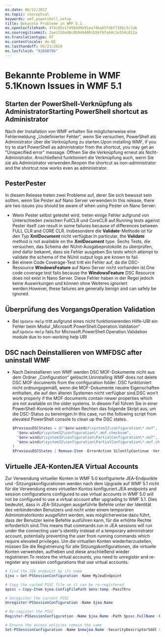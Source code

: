 ```yaml
---
ms.date: 06/12/2017
ms.topic: conceptual
keywords: wmf,powershell,setup
title: Bekannte Probleme in WMF 5.1
ms.openlocfilehash: 4f4c85e1f4984d9e91ea74ba65fdbf7188c5c7ab
ms.sourcegitcommit: 2aec310ad0c0b048400cb56f6fa64c1e554c812a
ms.translationtype: HT
ms.contentlocale: de-DE
ms.lasthandoff: 05/23/2020
ms.locfileid: "83808706"
---
```

# <a name="known-issues-in-wmf-51"></a><span data-ttu-id="039b9-103">Bekannte Probleme in WMF 5.1</span><span class="sxs-lookup"><span data-stu-id="039b9-103">Known Issues in WMF 5.1</span></span>

## <a name="starting-powershell-shortcut-as-administrator"></a><span data-ttu-id="039b9-104">Starten der PowerShell-Verknüpfung als Administrator</span><span class="sxs-lookup"><span data-stu-id="039b9-104">Starting PowerShell shortcut as Administrator</span></span>

<span data-ttu-id="039b9-105">Nach der Installation von WMF erhalten Sie möglicherweise eine Fehlermeldung „Undefinierter Fehler“, wenn Sie versuchen, PowerShell als Administrator über die Verknüpfung zu starten.</span><span class="sxs-lookup"><span data-stu-id="039b9-105">Upon installing WMF, if you try to start PowerShell as administrator from the shortcut, you may get an "Unspecified error" message.</span></span> <span data-ttu-id="039b9-106">Öffnen Sie die Verknüpfung erneut als Nicht-Administrator. Anschließend funktioniert die Verknüpfung auch, wenn Sie sie als Administrator verwenden.</span><span class="sxs-lookup"><span data-stu-id="039b9-106">Reopen the shortcut as non-administrator and the shortcut now works even as administrator.</span></span>

## <a name="pester"></a><span data-ttu-id="039b9-107">Pester</span><span class="sxs-lookup"><span data-stu-id="039b9-107">Pester</span></span>

<span data-ttu-id="039b9-108">In diesem Release treten zwei Probleme auf, derer Sie sich bewusst sein sollten, wenn Sie Pester auf Nano Server verwenden:</span><span class="sxs-lookup"><span data-stu-id="039b9-108">In this release, there are two issues you should be aware of when using Pester on Nano Server:</span></span>

- <span data-ttu-id="039b9-109">Wenn Pester selbst getestet wird, treten einige Fehler aufgrund von Unterschieden zwischen FullCLR und CoreCLR auf.</span><span class="sxs-lookup"><span data-stu-id="039b9-109">Running tests against Pester itself can result in some failures because of differences between FULL CLR and CORE CLR.</span></span> <span data-ttu-id="039b9-110">Insbesondere die **Validate**-Methode ist für den Typ **XmlDocument** nicht verfügbar.</span><span class="sxs-lookup"><span data-stu-id="039b9-110">In particular, the **Validate** method is not available on the **XmlDocument** type.</span></span> <span data-ttu-id="039b9-111">Sechs Tests, die versuchen, das Schema der NUnit-Ausgabeprotokolle zu überprüfen, sind dafür bekannt, dass sie Fehler ausgeben.</span><span class="sxs-lookup"><span data-stu-id="039b9-111">Six tests which attempt to validate the schema of the NUnit output logs are known to fail.</span></span>
- <span data-ttu-id="039b9-112">Bei einem Code Coverage-Test tritt ein Fehler auf, da die DSC-Ressource **WindowsFeature** auf Nano Server nicht vorhanden ist.</span><span class="sxs-lookup"><span data-stu-id="039b9-112">One code coverage test fails because the **WindowsFeature** DSC Resource does not exist in Nano Server.</span></span> <span data-ttu-id="039b9-113">Diese Fehler haben in der Regel jedoch keine Auswirkungen und können ohne Weiteres ignoriert werden.</span><span class="sxs-lookup"><span data-stu-id="039b9-113">However, these failures are generally benign and can safely be ignored.</span></span>

## <a name="operation-validation"></a><span data-ttu-id="039b9-114">Überprüfung des Vorgangs</span><span class="sxs-lookup"><span data-stu-id="039b9-114">Operation Validation</span></span>

- <span data-ttu-id="039b9-115">Bei `Update-Help` tritt aufgrund eines nicht funktionierenden Hilfe-URI ein Fehler beim Modul „Microsoft.PowerShell.Operation.Validation“ auf.</span><span class="sxs-lookup"><span data-stu-id="039b9-115">`Update-Help` fails for Microsoft.PowerShell.Operation.Validation module due to non-working help URI</span></span>

## <a name="dsc-after-uninstall-wmf"></a><span data-ttu-id="039b9-116">DSC nach Deinstallieren von WMF</span><span class="sxs-lookup"><span data-stu-id="039b9-116">DSC after uninstall WMF</span></span>

- <span data-ttu-id="039b9-117">Nach Deinstallieren von WMF werden DSC MOF-Dokumente nicht aus dem Ordner „Configuration“ gelöscht.</span><span class="sxs-lookup"><span data-stu-id="039b9-117">Uninstalling WMF does not delete DSC MOF documents from the configuration folder.</span></span> <span data-ttu-id="039b9-118">DSC funktioniert nicht ordnungsgemäß, wenn die MOF-Dokumente neuere Eigenschaften enthalten, die auf den älteren Systemen nicht verfügbar sind.</span><span class="sxs-lookup"><span data-stu-id="039b9-118">DSC won't work properly if the MOF documents contain newer properties which are not available on the older systems.</span></span> <span data-ttu-id="039b9-119">In diesem Fall führen Sie in einer PowerShell-Konsole mit erhöhten Rechten das folgende Skript aus, um die DSC-Status zu bereinigen.</span><span class="sxs-lookup"><span data-stu-id="039b9-119">In this case, run the following script from elevated PowerShell console to clean up the DSC states.</span></span>

  ```powershell
  $PreviousDSCStates = @("$env:windir\system32\configuration\*.mof",
    "$env:windir\system32\configuration\*.mof.checksum",
    "$env:windir\system32\configuration\PartialConfiguration\*.mof",
    "$env:windir\system32\configuration\PartialConfiguration\*.mof.checksum"
  )
  $PreviousDSCStates | Remove-Item -ErrorAction SilentlyContinue -Verbose
  ```

## <a name="jea-virtual-accounts"></a><span data-ttu-id="039b9-120">Virtuelle JEA-Konten</span><span class="sxs-lookup"><span data-stu-id="039b9-120">JEA Virtual Accounts</span></span>

<span data-ttu-id="039b9-121">Zur Verwendung virtueller Konten in WMF 5.0 konfigurierte JEA-Endpunkte und -Sitzungskonfigurationen werden nach dem Upgrade auf WMF 5.1 nicht für die Verwendung eines virtuellen Kontos konfiguriert.</span><span class="sxs-lookup"><span data-stu-id="039b9-121">JEA endpoints and session configurations configured to use virtual accounts in WMF 5.0 will not be configured to use a virtual account after upgrading to WMF 5.1.</span></span> <span data-ttu-id="039b9-122">Dies bedeutet, dass in JEA-Sitzungen ausgeführte Befehle unter der Identität des verbindenden Benutzers und nicht unter einem temporären Administratorkonto ausgeführt werden, was möglicherweise dazu führt, dass der Benutzer keine Befehle ausführen kann, für die erhöhte Rechte erforderlich sind.</span><span class="sxs-lookup"><span data-stu-id="039b9-122">This means that commands run in JEA sessions will run under the connecting user's identity instead of a temporary administrator account, potentially preventing the user from running commands which require elevated privileges.</span></span> <span data-ttu-id="039b9-123">Um die virtuellen Konten wiederherzustellen, müssen Sie die Registrierung für alle Sitzungskonfigurationen, die virtuelle Konten verwenden, aufheben und diese anschließend wieder registrieren.</span><span class="sxs-lookup"><span data-stu-id="039b9-123">To restore the virtual accounts, you need to unregister and re-register any session configurations that use virtual accounts.</span></span>

```powershell
# Find the JEA endpoint by its name
$jea = Get-PSSessionConfiguration -Name MyJeaEndpoint

# Copy the cached PSSC file so it can be re-registered
$pssc = Copy-Item $jea.ConfigFilePath $env:temp -PassThru

# Unregister the current PSSC
Unregister-PSSessionConfiguration -Name $jea.Name

# Re-register the PSSC
Register-PSSessionConfiguration -Name $jea.Name -Path $pssc.FullName -Force

# Ensure the access policies remain the same
Set-PSSessionConfiguration -Name $newjea.Name -SecurityDescriptorSddl $jea.SecurityDescriptorSddl
```
